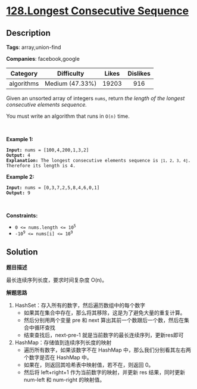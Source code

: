 # [128.Longest Consecutive Sequence](https://leetcode.com/problems/longest-consecutive-sequence/description/)

## Description

**Tags**: array,union-find

**Companies**: facebook,google

| Category | Difficulty | Likes | Dislikes |
| :------: | :--------: | :---: | :------: |
| algorithms | Medium (47.33%) | 19203 | 916 |

<p>Given an unsorted array of integers <code>nums</code>, return <em>the length of the longest consecutive elements sequence.</em></p>
<p>You must write an algorithm that runs in&nbsp;<code>O(n)</code>&nbsp;time.</p>
<p>&nbsp;</p>
<p><strong class="example">Example 1:</strong></p>
<pre><code><strong>Input:</strong> nums = [100,4,200,1,3,2]
<strong>Output:</strong> 4
<strong>Explanation:</strong> The longest consecutive elements sequence is <code>[1, 2, 3, 4]</code>. Therefore its length is 4.</code></pre>
<p><strong class="example">Example 2:</strong></p>
<pre><code><strong>Input:</strong> nums = [0,3,7,2,5,8,4,6,0,1]
<strong>Output:</strong> 9</code></pre>
<p>&nbsp;</p>
<p><strong>Constraints:</strong></p>
<ul>
  <li><code>0 &lt;= nums.length &lt;= 10<sup>5</sup></code></li>
  <li><code>-10<sup>9</sup> &lt;= nums[i] &lt;= 10<sup>9</sup></code></li>
</ul>

## Solution

**题目描述**

最长连续序列长度，要求时间复杂度 O(n)。

**解题思路**

1. HashSet：存入所有的数字，然后遍历数组中的每个数字
   - 如果其在集合中存在，那么将其移除，这是为了避免大量的重复计算。
   - 然后分别用两个变量 pre 和 next 算出其前一个数跟后一个数，然后在集合中循环查找
   - 结束查找后，next-pre-1 就是当前数字的最长连续序列，更新res即可
2. HashMap：存储值到连续序列长度的映射
   - 遍历所有数字，如果该数字不在 HashMap 中，那么我们分别看其左右两个数字是否在 HashMap 中。
   - 如果在，则返回其哈希表中映射值，若不在，则返回 0。
   - 然后将 left+right+1 作为当前数字的映射，并更新 res 结果，同时更新 num-left 和 num-right 的映射值。

